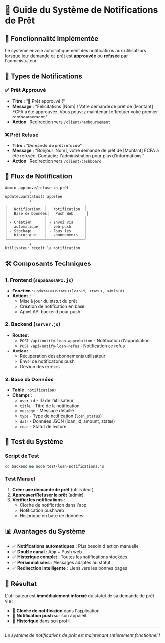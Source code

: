 # 🔔 Guide du Système de Notifications de Prêt

## 🎯 Fonctionnalité Implémentée

Le système envoie automatiquement des notifications aux utilisateurs lorsque leur demande de prêt est **approuvée** ou **refusée** par l'administrateur.

## 📱 Types de Notifications

### ✅ Prêt Approuvé
- **Titre** : "🎉 Prêt approuvé !"
- **Message** : "Félicitations [Nom] ! Votre demande de prêt de [Montant] FCFA a été approuvée. Vous pouvez maintenant effectuer votre premier remboursement."
- **Action** : Redirection vers `/client/remboursement`

### ❌ Prêt Refusé
- **Titre** : "Demande de prêt refusée"
- **Message** : "Bonjour [Nom], votre demande de prêt de [Montant] FCFA a été refusée. Contactez l'administration pour plus d'informations."
- **Action** : Redirection vers `/client/dashboard`

## 🔄 Flux de Notification

```
Admin approuve/refuse un prêt
           ↓
updateLoanStatus() appelée
           ↓
┌─────────────────┬─────────────────┐
│   Notification  │   Notification  │
│   Base de Données│   Push Web      │
│                 │                 │
│ - Création      │ - Envoi via     │
│   automatique   │   web-push      │
│ - Stockage      │ - Tous les      │
│   historique    │   abonnements   │
└─────────────────┴─────────────────┘
           ↓
Utilisateur reçoit la notification
```

## 🛠️ Composants Techniques

### 1. Frontend (`supabaseAPI.js`)
- **Fonction** : `updateLoanStatus(loanId, status, adminId)`
- **Actions** :
  - Mise à jour du statut du prêt
  - Création de notification en base
  - Appel API backend pour push

### 2. Backend (`server.js`)
- **Routes** :
  - `POST /api/notify-loan-approbation` - Notification d'approbation
  - `POST /api/notify-loan-refus` - Notification de refus
- **Actions** :
  - Récupération des abonnements utilisateur
  - Envoi de notifications push
  - Gestion des erreurs

### 3. Base de Données
- **Table** : `notifications`
- **Champs** :
  - `user_id` - ID de l'utilisateur
  - `title` - Titre de la notification
  - `message` - Message détaillé
  - `type` - Type de notification (`loan_status`)
  - `data` - Données JSON (loan_id, amount, status)
  - `read` - Statut de lecture

## 🧪 Test du Système

### Script de Test
```bash
cd backend && node test-loan-notifications.js
```

### Test Manuel
1. **Créer une demande de prêt** (utilisateur)
2. **Approuver/Refuser le prêt** (admin)
3. **Vérifier les notifications** :
   - Cloche de notification dans l'app
   - Notification push web
   - Historique en base de données

## 📊 Avantages du Système

- ✅ **Notifications automatiques** : Plus besoin d'action manuelle
- ✅ **Double canal** : App + Push web
- ✅ **Historique complet** : Toutes les notifications stockées
- ✅ **Personnalisées** : Messages adaptés au statut
- ✅ **Redirection intelligente** : Liens vers les bonnes pages

## 🎯 Résultat

L'utilisateur est **immédiatement informé** du statut de sa demande de prêt via :
- 🔔 **Cloche de notification** dans l'application
- 📱 **Notification push** sur son appareil
- 📝 **Historique** dans son profil

---

*Le système de notifications de prêt est maintenant entièrement fonctionnel !*
